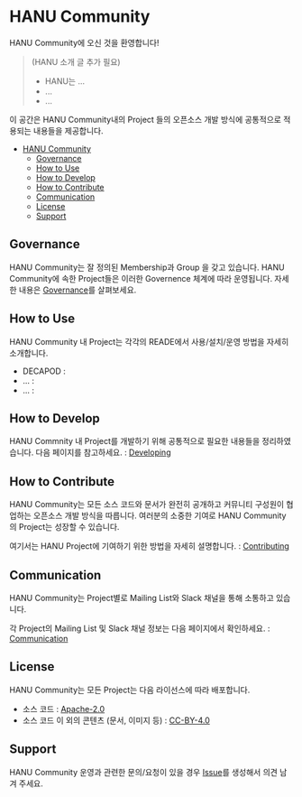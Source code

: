 # HANU Community

HANU Community에 오신 것을 환영합니다!

> (HANU 소개 글 추가 필요)
> * HANU는 ...
> * ...
> * ...

이 공간은 HANU Community내의 Project 들의 오픈소스 개발 방식에 공통적으로 적용되는 내용들을 제공합니다. 

- [HANU Community](#hanu-community)
  - [Governance](#governance)
  - [How to Use](#how-to-use)
  - [How to Develop](#how-to-develop)
  - [How to Contribute](#how-to-contribute)
  - [Communication](#communication)
  - [License](#license)
  - [Support](#support)

## Governance

HANU Community는 잘 정의된 Membership과 Group 을 갖고 있습니다. HANU Community에 속한 Project들은 이러한 Governence 체계에 따라 운영됩니다. 자세한 내용은 [Governance](governance/README.md)를 살펴보세요.

## How to Use

HANU Community 내 Project는 각각의 READE에서 사용/설치/운영 방법을 자세히 소개합니다. 

* DECAPOD : 
* ... :
* ... :

## How to Develop

HANU Commnity 내 Project를 개발하기 위해 공통적으로 필요한 내용들을 정리하였습니다. 다음 페이지를 참고하세요. : [Developing](developing/README.md)


## How to Contribute

HANU Community는 모든 소스 코드와 문서가 완전히 공개하고 커뮤니티 구성원이 협업하는 오픈소스 개발 방식을 따릅니다. 여러분의 소중한 기여로 HANU Community의 Project는 성장할 수 있습니다. 

여기서는 HANU Project에 기여하기 위한 방법을 자세히 설명합니다. : [Contributing](contributing/README.md)


## Communication 

HANU Community는 Project별로 Mailing List와 Slack 채널을 통해 소통하고 있습니다. 

각 Project의 Mailing List 및 Slack 채널 정보는 다음 페이지에서 확인하세요. : [Communication](communication/README.md)

## License

HANU Community는 모든 Project는 다음 라이선스에 따라 배포합니다. 
* 소스 코드 : [Apache-2.0](https://spdx.org/licenses/Apache-2.0.html)
* 소스 코드 이 외의 콘텐츠 (문서, 이미지 등) : [CC-BY-4.0](https://spdx.org/licenses/CC-BY-4.0.html)


## Support

HANU Community 운영과 관련한 문의/요청이 있을 경우 [Issue](https://github.com/openinfradev/community-draft/issues/new)를 생성해서 의견 남겨 주세요.  